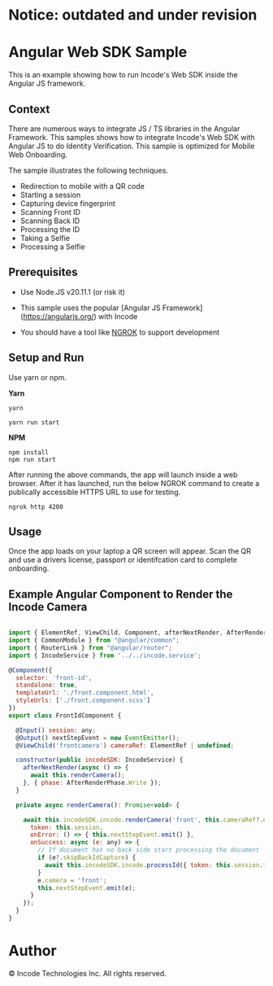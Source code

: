 # Notice: outdated and under revision

# Angular Web SDK Sample

This is an example showing how to run Incode's Web SDK inside the Angular JS framework. 


## Context

There are numerous ways to integrate JS / TS libraries in the Angular Framework.  This samples shows how to integrate Incode's Web SDK with Angular JS to do Identity Verification.  This sample is optimized for Mobile Web Onboarding.

The sample illustrates the following techniques. 

* Redirection to mobile with a QR code
* Starting a session
* Capturing device fingerprint
* Scanning Front ID
* Scanning Back ID
* Processing the ID
* Taking a Selfie
* Processing a Selfie


## Prerequisites

* Use Node.JS v20.11.1 (or risk it)

* This sample uses the popular [Angular JS Framework] (https://angularjs.org/)  with Incode 

* You should have a tool like [NGROK](https://ngrok.com/) to support development

## Setup and Run

Use yarn or npm. 

__Yarn__

```
yarn

yarn run start

```

__NPM__

```
npm install
npm run start
```

After running the above commands, the app will launch inside a web browser.  After it has launched, run the below NGROK command to create a publically accessible HTTPS URL to use for testing.

``` ngrok http 4200 ```


## Usage

Once the app loads on your laptop a QR screen will appear.  Scan the QR and use a drivers license, passport or identifcation card to complete onboarding.


## Example Angular Component to Render the Incode Camera 
```js

import { ElementRef, ViewChild, Component, afterNextRender, AfterRenderPhase, Input, Output, EventEmitter } from '@angular/core';
import { CommonModule } from "@angular/common";
import { RouterLink } from "@angular/router";
import { IncodeService } from '../../incode.service';

@Component({
  selector: 'front-id',
  standalone: true,
  templateUrl: './front.component.html',
  styleUrls: ['./front.component.scss']
})
export class FrontIdComponent {

  @Input() session: any;
  @Output() nextStepEvent = new EventEmitter();
  @ViewChild('frontcamera') cameraRef: ElementRef | undefined;

  constructor(public incodeSDK: IncodeService) {
    afterNextRender(async () => {
      await this.renderCamera();
    }, { phase: AfterRenderPhase.Write });
  }

  private async renderCamera(): Promise<void> {

    await this.incodeSDK.incode.renderCamera('front', this.cameraRef?.nativeElement, {
      token: this.session,
      onError: () => { this.nextStepEvent.emit() },
      onSuccess: async (e: any) => {
        // If document has no back side start processing the document
        if (e?.skipBackIdCapture) {
          await this.incodeSDK.incode.processId({ token: this.session.token })
        }
        e.camera = 'front';
        this.nextStepEvent.emit(e);
      }
    });
  }
}

```

# Author

© Incode Technologies Inc. All rights reserved.
